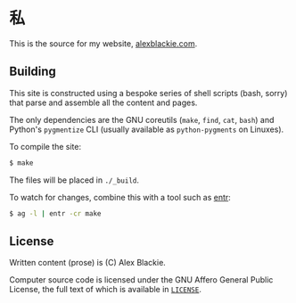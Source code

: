 # 私

This is the source for my website, [alexblackie.com][0].

## Building

This site is constructed using a bespoke series of shell scripts (bash, sorry)
that parse and assemble all the content and pages.

The only dependencies are the GNU coreutils (`make`, `find`, `cat`, `bash`) and
Python's `pygmentize` CLI (usually available as `python-pygments` on Linuxes).

To compile the site:

```bash
$ make
```

The files will be placed in `./_build`.

To watch for changes, combine this with a tool such as [entr][1]:

```bash
$ ag -l | entr -cr make
```

## License

Written content (prose) is (C) Alex Blackie.

Computer source code is licensed under the GNU Affero General Public License,
the full text of which is available in [`LICENSE`](./LICENSE).

[0]: https://www.alexblackie.com
[1]: http://eradman.com/entrproject/
